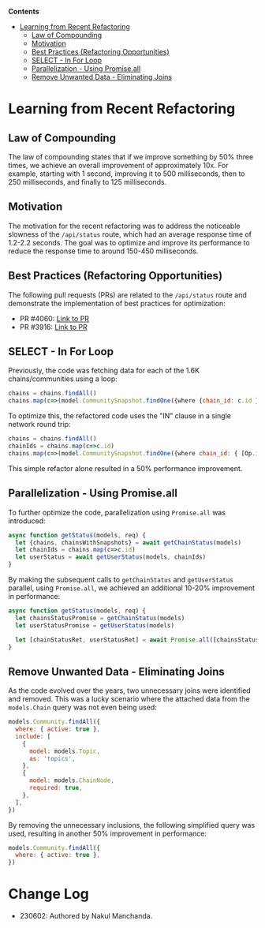 **Contents**
- [Learning from Recent Refactoring](#learning-from-recent-refactoring)
  * [Law of Compounding](#law-of-compounding)
  * [Motivation](#motivation)
  * [Best Practices (Refactoring Opportunities)](#best-practices--refactoring-opportunities-)
  * [SELECT - In For Loop](#select---in-for-loop)
  * [Parallelization - Using Promise.all](#parallelization---using-promiseall)
  * [Remove Unwanted Data - Eliminating Joins](#remove-unwanted-data---eliminating-joins)

# Learning from Recent Refactoring

## Law of Compounding
The law of compounding states that if we improve something by 50% three times, we achieve an overall improvement of approximately 10x. For example, starting with 1 second, improving it to 500 milliseconds, then to 250 milliseconds, and finally to 125 milliseconds.

## Motivation
The motivation for the recent refactoring was to address the noticeable slowness of the `/api/status` route, which had an average response time of 1.2-2.2 seconds. The goal was to optimize and improve its performance to reduce the response time to around 150-450 milliseconds.

## Best Practices (Refactoring Opportunities)
The following pull requests (PRs) are related to the `/api/status` route and demonstrate the implementation of best practices for optimization:
- PR #4060: [Link to PR](https://github.com/hicommonwealth/commonwealth/pull/4060)
- PR #3916: [Link to PR](https://github.com/hicommonwealth/commonwealth/pull/3916)

## SELECT - In For Loop
Previously, the code was fetching data for each of the 1.6K chains/communities using a loop:
```javascript
chains = chains.findAll()
chains.map(c=>(model.CommunitySnapshot.findOne({where {chain_id: c.id }})
```
To optimize this, the refactored code uses the "IN" clause in a single network round trip:
```javascript
chains = chains.findAll()
chainIds = chains.map(c=>c.id)
chains.map(c=>(model.CommunitySnapshot.findOne({where chain_id: { [Op.in]: chainsIds,},})
```
This simple refactor alone resulted in a 50% performance improvement.

## Parallelization - Using Promise.all
To further optimize the code, parallelization using `Promise.all` was introduced:
```javascript
async function getStatus(models, req) {
  let {chains, chainsWithSnapshots} = await getChainStatus(models)
  let chainIds = chains.map(c=>c.id)
  let userStatus = await getUserStatus(models, chainIds)
}
```
By making the subsequent calls to `getChainStatus` and `getUserStatus` parallel, using `Promise.all`, we achieved an additional 10-20% improvement in performance:
```javascript
async function getStatus(models, req) {
  let chainsStatusPromise = getChainStatus(models)
  let userStatusPromise = getUserStatus(models)

  let [chainStatusRet, userStatusRet] = await Promise.all([chainsStatusPromise, userStatusPromise])
}
```

## Remove Unwanted Data - Eliminating Joins
As the code evolved over the years, two unnecessary joins were identified and removed. This was a lucky scenario where the attached data from the `models.Chain` query was not even being used:

```javascript
models.Community.findAll({
  where: { active: true },
  include: [
    {
      model: models.Topic,
      as: 'topics',
    },
    {
      model: models.ChainNode,
      required: true,
    },
  ],
})
```
By removing the unnecessary inclusions, the following simplified query was used, resulting in another 50% improvement in performance:

```javascript
models.Community.findAll({
  where: { active: true },
})
```

# Change Log

- 230602: Authored by Nakul Manchanda.